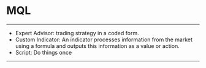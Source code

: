 # MQL
---
* Expert Advisor: trading strategy in a coded form.
* Custom Indicator: An indicator processes information from the market using a formula and outputs this
information as a value or action.
* Script: Do things once
---

